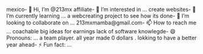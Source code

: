 mexico- 👋 Hi, I’m @213mx
affiliate- 👀 I’m interested in ...
create websites- 🌱 I’m currently learning ...
a webcreating project to see how its done- 💞️ I’m looking to collaborate on ...
213mxmamba@gmail.com- 📫 How to reach me ...
coachable big ideas for earnings lack of software knowlegde- 😄 Pronouns: ...
a team player. all year made 0 dollars . lokking to have a better year ahead- ⚡ Fun fact: ...

<!---
213mx/213mx is a ✨ special ✨ repository because its `README.md` (this file) appears on your GitHub profile.
You can click the Preview link to take a look at your changes.
--->
